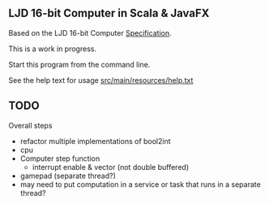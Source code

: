 LJD 16-bit Computer in Scala & JavaFX
-------------------------------------

Based on the LJD 16-bit Computer
[Specification](https://github.com/lj-ditrapani/16-bit-computer-specification).

This is a work in progress.

Start this program from the command line.

See the help text for usage [src/main/resources/help.txt](src/main/resources/help.txt)


TODO
----

Overall steps
- refactor multiple implementations of bool2int
- cpu
- Computer step function
    - interrupt enable & vector (not double buffered)
- gamepad (separate thread?)
- may need to put computation in a service or task
  that runs in a separate thread?
